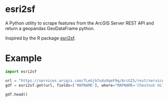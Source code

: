 # esri2sf

A Python utility to scrape features from the ArcGIS Server REST API and return a geopandas GeoDataFrame
python.

Inspired by the R package [esri2sf](https://github.com/yonghah/esri2sf/).

# Example

```python
import esri2sf

url = "https://services.arcgis.com/fLeGjb7u4uXqeF9q/ArcGIS/rest/services/Philly_Neighborhoods/FeatureServer/0"
gdf = esri2sf.get(url, fields=['MAPNAME'], where="MAPNAME='Chestnut Hill'")

gdf.head()
```
